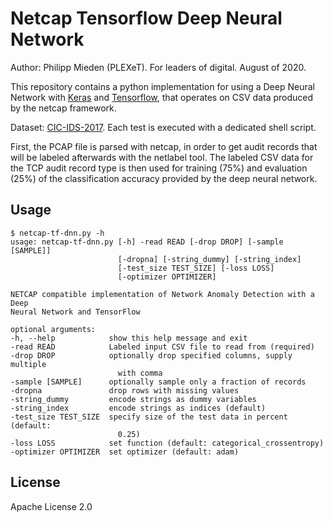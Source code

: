 # Netcap Tensorflow Deep Neural Network
Author: Philipp Mieden (PLEXeT). For leaders of digital. August of 2020.

This repository contains a python implementation for using a Deep Neural Network with [Keras](https://keras.io) and [Tensorflow](https://www.tensorflow.org),
that operates on CSV data produced by the netcap framework.

Dataset: [CIC-IDS-2017](https://www.unb.ca/cic/datasets/ids-2017.html).
Each test is executed with a dedicated shell script.

First, the PCAP file is parsed with netcap,
in order to get audit records that will be labeled afterwards with the netlabel tool.
The labeled CSV data for the TCP audit record type is then used for training (75%) and evaluation (25%) of the classification accuracy provided by the deep neural network.


## Usage

    $ netcap-tf-dnn.py -h
    usage: netcap-tf-dnn.py [-h] -read READ [-drop DROP] [-sample [SAMPLE]]
                            [-dropna] [-string_dummy] [-string_index]
                            [-test_size TEST_SIZE] [-loss LOSS]
                            [-optimizer OPTIMIZER]

    NETCAP compatible implementation of Network Anomaly Detection with a Deep
    Neural Network and TensorFlow

    optional arguments:
    -h, --help            show this help message and exit
    -read READ            Labeled input CSV file to read from (required)
    -drop DROP            optionally drop specified columns, supply multiple
                            with comma
    -sample [SAMPLE]      optionally sample only a fraction of records
    -dropna               drop rows with missing values
    -string_dummy         encode strings as dummy variables
    -string_index         encode strings as indices (default)
    -test_size TEST_SIZE  specify size of the test data in percent (default:
                            0.25)
    -loss LOSS            set function (default: categorical_crossentropy)
    -optimizer OPTIMIZER  set optimizer (default: adam)

## License

Apache License 2.0